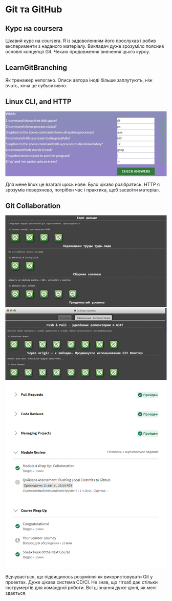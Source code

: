 # Git та GitHub

## Курс на coursera

Цікавий курс на coursera. Я із задоволенням його прослухав і робив експерименти з наданого матеріалу. Викладач дуже зрозуміло пояснив основні концепції Git. Чекаю продовження вивчення цього курсу.

## LearnGitBranching

Як тренажер непогано. Описи автора іноді більше заплутують, ніж вчать, хоча це субьєктивно.

## Linux CLI, and HTTP

![Альтернативный текст](/task_linux_cli/photo_2022-08-02_05-07-56.jpg)

Для мене linux це взагалі щось нове. Було цікаво розібратись. HTTP я зрозумів поверхнево, потрібен час і практика, щоб засвоїти матеріал.

## Git Collaboration

![Альтернативный текст](/task_git_collaboration/photo_2022-08-05_18-29-46.jpg)
![Альтернативный текст](/task_git_collaboration/photo_2022-08-05_18-29-53.jpg)
![Альтернативный текст](/task_git_collaboration/Screenshot_2.png)

Відчувається, що підвищилось розуміння як використовувати Git у проектах. Дуже цікава система CD/CI. Не знав, що гітхаб дає стільки інструмертів для командної роботи. Всі ці знання дуже цінні, як мені здається.